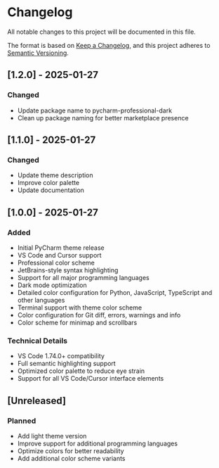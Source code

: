 # Changelog

All notable changes to this project will be documented in this file.

The format is based on [Keep a Changelog](https://keepachangelog.com/en/1.0.0/),
and this project adheres to [Semantic Versioning](https://semver.org/spec/v2.0.0.html).

## [1.2.0] - 2025-01-27

### Changed
- Update package name to pycharm-professional-dark
- Clean up package naming for better marketplace presence

## [1.1.0] - 2025-01-27

### Changed
- Update theme description
- Improve color palette
- Update documentation

## [1.0.0] - 2025-01-27

### Added
- Initial PyCharm theme release
- VS Code and Cursor support
- Professional color scheme
- JetBrains-style syntax highlighting
- Support for all major programming languages
- Dark mode optimization
- Detailed color configuration for Python, JavaScript, TypeScript and other languages
- Terminal support with theme color scheme
- Color configuration for Git diff, errors, warnings and info
- Color scheme for minimap and scrollbars

### Technical Details
- VS Code 1.74.0+ compatibility
- Full semantic highlighting support
- Optimized color palette to reduce eye strain
- Support for all VS Code/Cursor interface elements

## [Unreleased]

### Planned
- Add light theme version
- Improve support for additional programming languages
- Optimize colors for better readability
- Add additional color scheme variants
